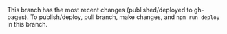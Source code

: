 This branch has the most recent changes (published/deployed to gh-pages).
To publish/deploy, pull branch, make changes, and `npm run deploy` in this branch.
